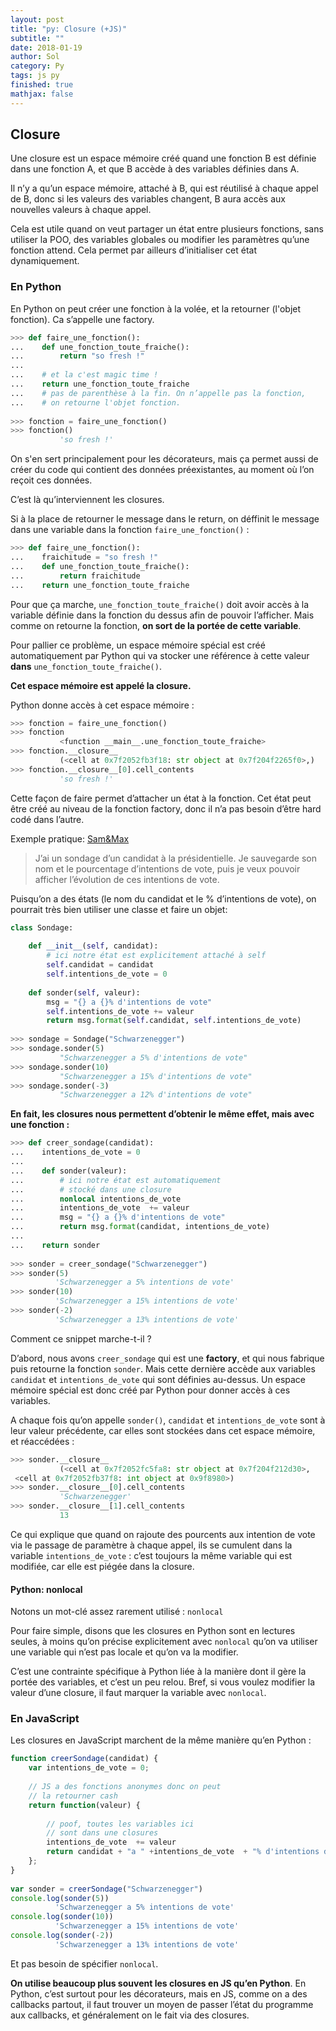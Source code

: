 ```yaml
---
layout: post
title: "py: Closure (+JS)"
subtitle: ""
date: 2018-01-19
author: Sol
category: Py
tags: js py
finished: true
mathjax: false
---
```

## Closure

Une closure est un espace mémoire créé quand une fonction B est définie dans une fonction A, et que B accède à des variables définies dans A.

Il n’y a qu’un espace mémoire, attaché à B, qui est réutilisé à chaque appel de B, donc si les valeurs des variables changent, B aura accès aux nouvelles valeurs à chaque appel.

Cela est utile quand on veut partager un état entre plusieurs fonctions, sans utiliser la POO, des variables globales ou modifier les paramètres qu’une fonction attend. Cela permet par ailleurs d’initialiser cet état dynamiquement.

### En Python
En Python on peut créer une fonction à la volée, et la retourner (l'objet fonction). Ca s’appelle une factory.

```py
>>> def faire_une_fonction():
...    def une_fonction_toute_fraiche():
...        return "so fresh !"
...
...    # et la c'est magic time !
...    return une_fonction_toute_fraiche 
...    # pas de parenthèse à la fin. On n’appelle pas la fonction,
...    # on retourne l'objet fonction.
 
>>> fonction = faire_une_fonction()
>>> fonction()
           'so fresh !'
```

On s'en sert principalement pour les décorateurs, mais ça permet aussi de créer du code qui contient des données préexistantes, au moment où l’on reçoit ces données.

C’est là qu’interviennent les closures.

Si à la place de retourner le message dans le return, on déffinit le message dans une variable dans la fonction `faire_une_fonction()` :

```py
>>> def faire_une_fonction():
...    fraichitude = "so fresh !"
...    def une_fonction_toute_fraiche():
...        return fraichitude
...    return une_fonction_toute_fraiche
```

Pour que ça marche, `une_fonction_toute_fraiche()` doit avoir accès à la variable définie dans la fonction du dessus afin de pouvoir l’afficher. Mais comme on retourne la fonction, **on sort de la portée de cette variable**.

Pour pallier ce problème, un espace mémoire spécial est créé automatiquement par Python qui va stocker une référence à cette valeur **dans** `une_fonction_toute_fraiche()`.

**Cet espace mémoire est appelé la closure.**

Python donne accès à cet espace mémoire :

```py
>>> fonction = faire_une_fonction()
>>> fonction
           <function __main__.une_fonction_toute_fraiche>
>>> fonction.__closure__
           (<cell at 0x7f2052fb3f18: str object at 0x7f204f2265f0>,)
>>> fonction.__closure__[0].cell_contents
           'so fresh !'
```

Cette façon de faire permet d’attacher un état à la fonction. Cet état peut être créé au niveau de la fonction factory, donc il n’a pas besoin d’être hard codé dans l’autre.

Exemple pratique:
[Sam&Max](http://sametmax.com/closure-en-python-et-javascript/)

>J’ai un sondage d’un candidat à la présidentielle. Je sauvegarde son nom et le pourcentage d’intentions de vote, puis je veux pouvoir afficher l’évolution de ces intentions de vote.
>
Puisqu’on a des états (le nom du candidat et le % d’intentions de vote), on pourrait très bien utiliser une classe et faire un objet:

```py
class Sondage:
 
    def __init__(self, candidat):
        # ici notre état est explicitement attaché à self
        self.candidat = candidat
        self.intentions_de_vote = 0
 
    def sonder(self, valeur):
        msg = "{} a {}% d'intentions de vote"
        self.intentions_de_vote += valeur
        return msg.format(self.candidat, self.intentions_de_vote)
 
>>> sondage = Sondage("Schwarzenegger")
>>> sondage.sonder(5)
           "Schwarzenegger a 5% d'intentions de vote"
>>> sondage.sonder(10)
           "Schwarzenegger a 15% d'intentions de vote"
>>> sondage.sonder(-3)
           "Schwarzenegger a 12% d'intentions de vote"
```

**En fait, les closures nous permettent d’obtenir le même effet, mais avec une fonction :**

```py
>>> def creer_sondage(candidat):
...    intentions_de_vote = 0
...
...    def sonder(valeur):
...        # ici notre état est automatiquement 
...        # stocké dans une closure
...        nonlocal intentions_de_vote 
...        intentions_de_vote  += valeur
...        msg = "{} a {}% d'intentions de vote"
...        return msg.format(candidat, intentions_de_vote)
...
...    return sonder
 
>>> sonder = creer_sondage("Schwarzenegger")
>>> sonder(5)
          'Schwarzenegger a 5% intentions de vote'
>>> sonder(10)
          'Schwarzenegger a 15% intentions de vote'
>>> sonder(-2)
          'Schwarzenegger a 13% intentions de vote'
```

Comment ce snippet marche-t-il ?

D’abord, nous avons `creer_sondage` qui est une **factory**, et qui nous fabrique puis retourne la fonction `sonder`. Mais cette dernière accède aux variables `candidat` et `intentions_de_vote` qui sont définies au-dessus. Un espace mémoire spécial est donc créé par Python pour donner accès à ces variables.

A chaque fois qu’on appelle `sonder()`, `candidat` et `intentions_de_vote` sont à leur valeur précédente, car elles sont stockées dans cet espace mémoire, et réaccédées :

```py
>>> sonder.__closure__
           (<cell at 0x7f2052fc5fa8: str object at 0x7f204f212d30>,
 <cell at 0x7f2052fb37f8: int object at 0x9f8980>)
>>> sonder.__closure__[0].cell_contents
           'Schwarzenegger'
>>> sonder.__closure__[1].cell_contents
           13
```

Ce qui explique que quand on rajoute des pourcents aux intention de vote via le passage de paramètre à chaque appel, ils se cumulent dans la variable `intentions_de_vote` : c’est toujours la même variable qui est modifiée, car elle est piégée dans la closure.

#### Python: nonlocal
Notons un mot-clé assez rarement utilisé : `nonlocal`

Pour faire simple, disons que les closures en Python sont en lectures seules, à moins qu’on précise explicitement avec `nonlocal` qu’on va utiliser une variable qui n’est pas locale et qu’on va la modifier.

C’est une contrainte spécifique à Python liée à la manière dont il gère la portée des variables, et c’est un peu relou. Bref, si vous voulez modifier la valeur d’une closure, il faut marquer la variable avec `nonlocal`.

### En JavaScript

Les closures en JavaScript marchent de la même manière qu’en Python :

```js
function creerSondage(candidat) {
    var intentions_de_vote = 0;
 
    // JS a des fonctions anonymes donc on peut 
    // la retourner cash
    return function(valeur) {
 
        // poof, toutes les variables ici 
        // sont dans une closures
        intentions_de_vote  += valeur
        return candidat + "a " +intentions_de_vote  + "% d'intentions de vote"
    };
}
 
var sonder = creerSondage("Schwarzenegger")
console.log(sonder(5))
          'Schwarzenegger a 5% intentions de vote'
console.log(sonder(10))
          'Schwarzenegger a 15% intentions de vote'
console.log(sonder(-2))
          'Schwarzenegger a 13% intentions de vote'
```

Et pas besoin de spécifier `nonlocal`.

**On utilise beaucoup plus souvent les closures en JS qu’en Python**. En Python, c’est surtout pour les décorateurs, mais en JS, comme on a des callbacks partout, il faut trouver un moyen de passer l’état du programme aux callbacks, et généralement on le fait via des closures.
